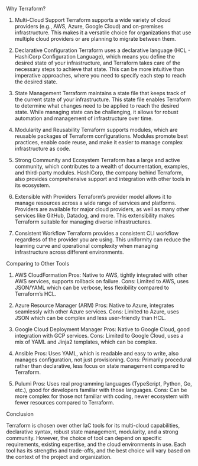 Why Terraform?

1. Multi-Cloud Support
Terraform supports a wide variety of cloud providers (e.g., AWS, Azure, Google Cloud) and on-premises infrastructure. This makes it a versatile choice for organizations that use multiple cloud providers or are planning to migrate between them.

2. Declarative Configuration
Terraform uses a declarative language (HCL - HashiCorp Configuration Language), which means you define the desired state of your infrastructure, and Terraform takes care of the necessary steps to achieve that state. This can be more intuitive than imperative approaches, where you need to specify each step to reach the desired state.

3. State Management
Terraform maintains a state file that keeps track of the current state of your infrastructure. This state file enables Terraform to determine what changes need to be applied to reach the desired state. While managing state can be challenging, it allows for robust automation and management of infrastructure over time.

4. Modularity and Reusability
Terraform supports modules, which are reusable packages of Terraform configurations. Modules promote best practices, enable code reuse, and make it easier to manage complex infrastructure as code.

5. Strong Community and Ecosystem
Terraform has a large and active community, which contributes to a wealth of documentation, examples, and third-party modules. HashiCorp, the company behind Terraform, also provides comprehensive support and integration with other tools in its ecosystem.

6. Extensible with Providers
Terraform’s provider model allows it to manage resources across a wide range of services and platforms. Providers are available for major cloud providers, as well as many other services like GitHub, Datadog, and more. This extensibility makes Terraform suitable for managing diverse infrastructures.

7. Consistent Workflow
Terraform provides a consistent CLI workflow regardless of the provider you are using. This uniformity can reduce the learning curve and operational complexity when managing infrastructure across different environments.

Comparing to Other Tools

1. AWS CloudFormation
Pros: Native to AWS, tightly integrated with other AWS services, supports rollback on failure.
Cons: Limited to AWS, uses JSON/YAML which can be verbose, less flexibility compared to Terraform’s HCL.

2. Azure Resource Manager (ARM)
Pros: Native to Azure, integrates seamlessly with other Azure services.
Cons: Limited to Azure, uses JSON which can be complex and less user-friendly than HCL.

3. Google Cloud Deployment Manager
Pros: Native to Google Cloud, good integration with GCP services.
Cons: Limited to Google Cloud, uses a mix of YAML and Jinja2 templates, which can be complex.

4. Ansible
Pros: Uses YAML, which is readable and easy to write, also manages configuration, not just provisioning.
Cons: Primarily procedural rather than declarative, less focus on state management compared to Terraform.

5. Pulumi
Pros: Uses real programming languages (TypeScript, Python, Go, etc.), good for developers familiar with those languages.
Cons: Can be more complex for those not familiar with coding, newer ecosystem with fewer resources compared to Terraform.

Conclusion

Terraform is chosen over other IaC tools for its multi-cloud capabilities, declarative syntax, robust state management, modularity, and a strong community. However, the choice of tool can depend on specific requirements, existing expertise, and the cloud environments in use. Each tool has its strengths and trade-offs, and the best choice will vary based on the context of the project and organization.

